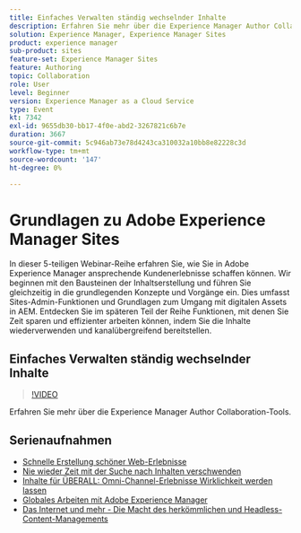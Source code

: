 ```yaml
---
title: Einfaches Verwalten ständig wechselnder Inhalte
description: Erfahren Sie mehr über die Experience Manager Author Collaboration-Tools
solution: Experience Manager, Experience Manager Sites
product: experience manager
sub-product: sites
feature-set: Experience Manager Sites
feature: Authoring
topic: Collaboration
role: User
level: Beginner
version: Experience Manager as a Cloud Service
type: Event
kt: 7342
exl-id: 9655db30-bb17-4f0e-abd2-3267821c6b7e
duration: 3667
source-git-commit: 5c946ab73e78d4243ca310032a10bb8e82228c3d
workflow-type: tm+mt
source-wordcount: '147'
ht-degree: 0%

---
```


# Grundlagen zu Adobe Experience Manager Sites

In dieser 5-teiligen Webinar-Reihe erfahren Sie, wie Sie in Adobe Experience Manager ansprechende Kundenerlebnisse schaffen können. Wir beginnen mit den Bausteinen der Inhaltserstellung und führen Sie gleichzeitig in die grundlegenden Konzepte und Vorgänge ein. Dies umfasst Sites-Admin-Funktionen und Grundlagen zum Umgang mit digitalen Assets in AEM. Entdecken Sie im späteren Teil der Reihe Funktionen, mit denen Sie Zeit sparen und effizienter arbeiten können, indem Sie die Inhalte wiederverwenden und kanalübergreifend bereitstellen.

## Einfaches Verwalten ständig wechselnder Inhalte

>[!VIDEO](https://video.tv.adobe.com/v/332127/?quality=12&learn=on&hidetitle=true)

Erfahren Sie mehr über die Experience Manager Author Collaboration-Tools.

## Serienaufnahmen

* [Schnelle Erstellung schöner Web-Erlebnisse](authoring-fundamentals.md)
* [Nie wieder Zeit mit der Suche nach Inhalten verschwenden](media-library-administration.md)
* [Inhalte für ÜBERALL: Omni-Channel-Erlebnisse Wirklichkeit werden lassen](omnichannel-experiences.md)
* [Globales Arbeiten mit Adobe Experience Manager](multi-site-management-web-translation.md)
* [Das Internet und mehr - Die Macht des herkömmlichen und Headless-Content-Managements](traditional-headless-content-management.md)
